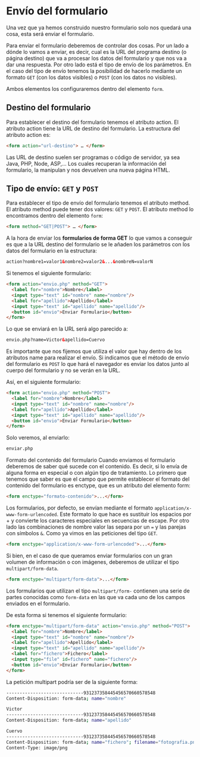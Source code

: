 # Envío del formulario

Una vez que ya hemos construido nuestro formulario solo nos quedará una cosa, esta será enviar el formulario.

Para enviar el formulario deberemos de controlar dos cosas. Por un lado a dónde lo vamos a enviar, es decir, cual es la URL del programa destino (o página destino) que va a procesar los datos del formulario y que nos va a dar una respuesta. Por otro lado está el tipo de envío de los parámetros. En el caso del tipo de envío tenemos la posibilidad de hacerlo mediante un formato `GET` (con los datos visibles) o `POST` (con los datos no visibles).

Ambos elementos los configuraremos dentro del elemento `form`.

## Destino del formulario

Para establecer el destino del formulario tenemos el atributo action. El atributo action tiene la URL de destino del formulario. La estructura del atributo action es:

```html
<form action="url-destino"> … </form>
```

Las URL de destino suelen ser programas o código de servidor, ya sea Java, PHP, Node, ASP,… Los cuales recuperan la información del formulario, la manipulan y nos devuelven una nueva página HTML.

## Tipo de envío: `GET` y `POST`

Para establecer el tipo de envío del formulario tenemos el atributo method. El atributo method puede tener dos valores: `GET` y `POST`. El atributo method lo encontramos dentro del elemento `form`:

```html
<form method="GET|POST"> … </form>
```

A la hora de enviar los **formularios de forma GET** lo que vamos a conseguir es que a la URL destino del formulario se le añaden los parámetros con los datos del formulario en la estructura:

```html
action?nombre1=valor1&nombre2=valor2&...&nombreN=valorN
```

Si tenemos el siguiente formulario:

```html
<form action="envio.php" method="GET">
  <label for="nombre">Nombre</label>
  <input type="text" id="nombre" name="nombre"/>
  <label for="apellido">Apellido</label>
  <input type="text" id="apellido" name="apellido"/>
  <button id="envio">Enviar Formulario</button>
</form>
```

Lo que se enviará en la URL será algo parecido a:

```html
envio.php?name=Victor&apellido=Cuervo
```

Es importante que nos fijemos que utiliza el valor que hay dentro de los atributos name para realizar el envío. Si indicamos que el método de envío del formulario es `POST` lo que hará el navegador es enviar los datos junto al cuerpo del formulario y no se verán en la URL.

Así, en el siguiente formulario:

```html
<form action="envio.php" method="POST">
  <label for="nombre">Nombre</label>
  <input type="text" id="nombre" name="nombre"/>
  <label for="apellido">Apellido</label>
  <input type="text" id="apellido" name="apellido"/>
  <button id="envio">Enviar Formulario</button>
</form>
```

Solo veremos, al enviarlo:

```html
enviar.php
```

Formato del contenido del formulario
Cuando enviamos el formulario deberemos de saber qué sucede con el contenido. Es decir, si lo envía de alguna forma en especial o con algún tipo de tratamiento. Lo primero que tenemos que saber es que el campo que permite establecer el formato del contenido del formulario es enctype, que es un atributo del elemento form:

```html
<form enctype="formato-contenido">...</form>
```

Los formularios, por defecto, se envían mediante el formato `application/x-www-form-urlencoded`. Este formato lo que hace es sustituir los espacios por + y convierte los caracteres especiales en secuencias de escape. Por otro lado las combinaciones de nombre valor las separa por un `=` y las parejas con símbolos `&`. Como ya vimos en las peticiones del tipo `GET`.

```html
<form enctype="application/x-www-form-urlencoded">...</form>
```

Si bien, en el caso de que queramos enviar formularios con un gran volumen de información o con imágenes, deberemos de utilizar el tipo `multipart/form-data`.

```html
<form enctype="multipart/form-data">...</form>
```

Los formularios que utilizan el tipo `multipart/form-` contienen una serie de partes conocidas como `form-data` en las que va cada uno de los campos enviados en el formulario.

De esta forma si tenemos el siguiente formulario:

```html
<form enctype="multipart/form-data" action="envio.php" method="POST">
  <label for="nombre">Nombre</label>
  <input type="text" id="nombre" name="nombre"/>
  <label for="apellido">Apellido</label>
  <input type="text" id="apellido" name="apellido"/>
  <label for="fichero">Fichero</label>
  <input type="file" id=fichero" name="fichero"/>
  <button id="envio">Enviar Formulario</button>
</form>
```

La petición multipart podría ser de la siguiente forma:

```bash
-----------------------------931237358445456570660578548
Content-Disposition: form-data; name="nombre"

Victor
-----------------------------931237358445456570660578548
Content-Disposition: form-data; name="apellido"

Cuervo
-----------------------------931237358445456570660578548
Content-Disposition: form-data; name="fichero"; filename="fotografia.png"
Content-Type: image/png
```